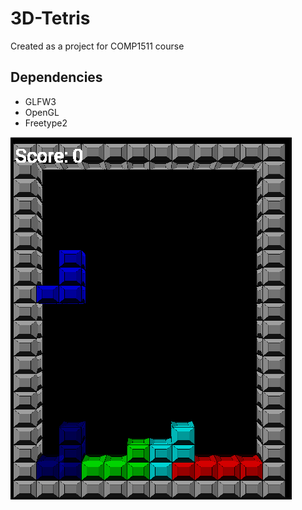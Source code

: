 # 3D-Tetris
Created as a project for COMP1511 course

## Dependencies
* GLFW3
* OpenGL
* Freetype2

![Screenshot of Gameplay](https://raw.githubusercontent.com/Balajanovski/3D-Tetris/master/screenshot.png)
